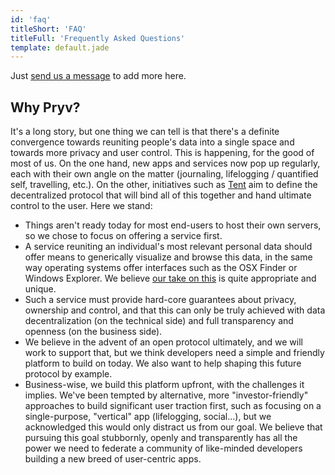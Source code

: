 ```yaml
---
id: 'faq'
titleShort: 'FAQ'
titleFull: 'Frequently Asked Questions'
template: default.jade
---
```


Just [send us a message](mailto:developers@pryv.com) to add more here.

## Why Pryv?

It's a long story, but one thing we can tell is that there's a definite convergence towards reuniting people's data into a single space and towards more privacy and user control. This is happening, for the good of most of us.
On the one hand, new apps and services now pop up regularly, each with their own angle on the matter (journaling, lifelogging / quantified self, travelling, etc.). On the other, initiatives such as [Tent](https://tent.io) aim to define the decentralized protocol that will bind all of this together and hand ultimate control to the user.
Here we stand:

- Things aren't ready today for most end-users to host their own servers, so we chose to focus on offering a service first.
- A service reuniting an individual's most relevant personal data should offer means to generically visualize and browse this data, in the same way operating systems offer interfaces such as the OSX Finder or Windows Explorer. We believe [our take on this](#TODO) is quite appropriate and unique.
- Such a service must provide hard-core guarantees about privacy, ownership and control, and that this can only be truly achieved with data decentralization (on the technical side) and full transparency and openness (on the business side).
- We believe in the advent of an open protocol ultimately, and we will work to support that, but we think developers need a simple and friendly platform to build on today. We also want to help shaping this future protocol by example.
- Business-wise, we build this platform upfront, with the challenges it implies. We've been tempted by alternative, more "investor-friendly" approaches to build significant user traction first, such as focusing on a single-purpose, "vertical" app (lifelogging, social...), but we acknowledged this would only distract us from our goal. We believe that pursuing this goal stubbornly, openly and transparently has all the power we need to federate a community of like-minded developers building a new breed of user-centric apps.
